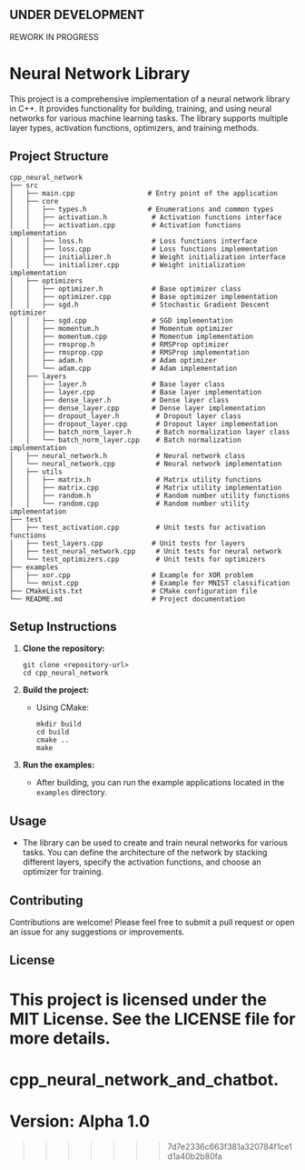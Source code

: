 ## UNDER DEVELOPMENT ##
   REWORK IN PROGRESS 

# Neural Network Library

This project is a comprehensive implementation of a neural network library in C++. It provides functionality for building, training, and using neural networks for various machine learning tasks. The library supports multiple layer types, activation functions, optimizers, and training methods.

## Project Structure

```
cpp_neural_network
├── src
│   ├── main.cpp                  # Entry point of the application
│   ├── core
│   │   ├── types.h               # Enumerations and common types
│   │   ├── activation.h           # Activation functions interface
│   │   ├── activation.cpp         # Activation functions implementation
│   │   ├── loss.h                 # Loss functions interface
│   │   ├── loss.cpp               # Loss functions implementation
│   │   ├── initializer.h          # Weight initialization interface
│   │   └── initializer.cpp        # Weight initialization implementation
│   ├── optimizers
│   │   ├── optimizer.h            # Base optimizer class
│   │   ├── optimizer.cpp          # Base optimizer implementation
│   │   ├── sgd.h                  # Stochastic Gradient Descent optimizer
│   │   ├── sgd.cpp                # SGD implementation
│   │   ├── momentum.h             # Momentum optimizer
│   │   ├── momentum.cpp           # Momentum implementation
│   │   ├── rmsprop.h              # RMSProp optimizer
│   │   ├── rmsprop.cpp            # RMSProp implementation
│   │   ├── adam.h                 # Adam optimizer
│   │   └── adam.cpp               # Adam implementation
│   ├── layers
│   │   ├── layer.h                # Base layer class
│   │   ├── layer.cpp              # Base layer implementation
│   │   ├── dense_layer.h          # Dense layer class
│   │   ├── dense_layer.cpp        # Dense layer implementation
│   │   ├── dropout_layer.h         # Dropout layer class
│   │   ├── dropout_layer.cpp       # Dropout layer implementation
│   │   ├── batch_norm_layer.h      # Batch normalization layer class
│   │   └── batch_norm_layer.cpp    # Batch normalization implementation
│   ├── neural_network.h            # Neural network class
│   └── neural_network.cpp          # Neural network implementation
│   ├── utils
│   │   ├── matrix.h                # Matrix utility functions
│   │   ├── matrix.cpp              # Matrix utility implementation
│   │   ├── random.h                # Random number utility functions
│   │   └── random.cpp              # Random number utility implementation
├── test
│   ├── test_activation.cpp         # Unit tests for activation functions
│   ├── test_layers.cpp            # Unit tests for layers
│   ├── test_neural_network.cpp     # Unit tests for neural network
│   └── test_optimizers.cpp         # Unit tests for optimizers
├── examples
│   ├── xor.cpp                    # Example for XOR problem
│   └── mnist.cpp                  # Example for MNIST classification
├── CMakeLists.txt                 # CMake configuration file
└── README.md                      # Project documentation
```

## Setup Instructions

1. **Clone the repository:**
   ```
   git clone <repository-url>
   cd cpp_neural_network
   ```

2. **Build the project:**
   - Using CMake:
     ```
     mkdir build
     cd build
     cmake ..
     make
     ```

3. **Run the examples:**
   - After building, you can run the example applications located in the `examples` directory.

## Usage

- The library can be used to create and train neural networks for various tasks. You can define the architecture of the network by stacking different layers, specify the activation functions, and choose an optimizer for training.

## Contributing

Contributions are welcome! Please feel free to submit a pull request or open an issue for any suggestions or improvements.

## License

This project is licensed under the MIT License. See the LICENSE file for more details.
=======
# cpp_neural_network_and_chatbot.

# Version: Alpha 1.0
>>>>>>> 7d7e2336c663f381a320784f1ce1d1a40b2b80fa
